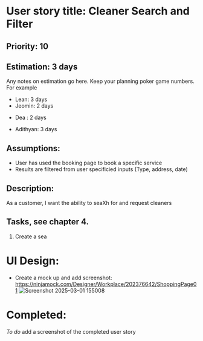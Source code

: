 # User story title: Cleaner Search and Filter

## Priority: 10 

## Estimation: 3 days
Any notes on estimation go here. Keep your planning poker game numbers. For example
* Lean: 3 days
* Jeomin: 2 days
- Dea : 2 days
* Adithyan: 3 days

## Assumptions:
- User has used the booking page to book a specific service
- Results are filtered from user specificied inputs (Type, address, date)

## Description: 
As a customer, I want the ability to seaXh for and request cleaners

## Tasks, see chapter 4.

1. Create a sea



# UI Design:
* Create a mock up and add screenshot: https://ninjamock.com/Designer/Workplace/202376642/ShoppingPage01
  ![Screenshot 2025-03-01 155008](https://github.com/user-attachments/assets/ee0c9d2f-a019-4869-8949-a9f7b88cb2fb)

# Completed:
*To do* add a screenshot of the completed user story


